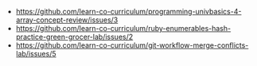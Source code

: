 * https://github.com/learn-co-curriculum/programming-univbasics-4-array-concept-review/issues/3
* https://github.com/learn-co-curriculum/ruby-enumerables-hash-practice-green-grocer-lab/issues/2
* https://github.com/learn-co-curriculum/git-workflow-merge-conflicts-lab/issues/5
